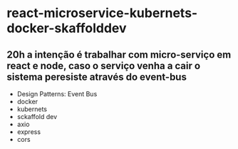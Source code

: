 # react-microservice-kubernets-docker-skaffolddev
## 20h a intenção é trabalhar com micro-serviço em react e node, caso o serviço venha a cair o sistema peresiste através do event-bus 
- Design Patterns: Event Bus
- docker
- kubernets 
- sckaffold dev
- axio
- express
- cors
 
